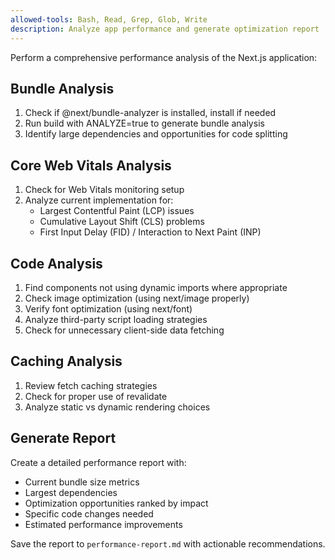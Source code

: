 ```yaml
---
allowed-tools: Bash, Read, Grep, Glob, Write
description: Analyze app performance and generate optimization report
---
```


Perform a comprehensive performance analysis of the Next.js application:

## Bundle Analysis

1. Check if @next/bundle-analyzer is installed, install if needed
2. Run build with ANALYZE=true to generate bundle analysis
3. Identify large dependencies and opportunities for code splitting

## Core Web Vitals Analysis

1. Check for Web Vitals monitoring setup
2. Analyze current implementation for:
   - Largest Contentful Paint (LCP) issues
   - Cumulative Layout Shift (CLS) problems
   - First Input Delay (FID) / Interaction to Next Paint (INP)

## Code Analysis

1. Find components not using dynamic imports where appropriate
2. Check image optimization (using next/image properly)
3. Verify font optimization (using next/font)
4. Analyze third-party script loading strategies
5. Check for unnecessary client-side data fetching

## Caching Analysis

1. Review fetch caching strategies
2. Check for proper use of revalidate
3. Analyze static vs dynamic rendering choices

## Generate Report

Create a detailed performance report with:

- Current bundle size metrics
- Largest dependencies
- Optimization opportunities ranked by impact
- Specific code changes needed
- Estimated performance improvements

Save the report to `performance-report.md` with actionable recommendations.
